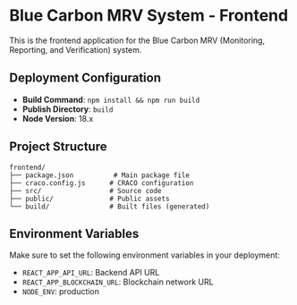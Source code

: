 # Blue Carbon MRV System - Frontend

This is the frontend application for the Blue Carbon MRV (Monitoring, Reporting, and Verification) system.

## Deployment Configuration

- **Build Command**: `npm install && npm run build`
- **Publish Directory**: `build`
- **Node Version**: 18.x

## Project Structure

```
frontend/
├── package.json          # Main package file
├── craco.config.js      # CRACO configuration
├── src/                 # Source code
├── public/              # Public assets
└── build/               # Built files (generated)
```

## Environment Variables

Make sure to set the following environment variables in your deployment:

- `REACT_APP_API_URL`: Backend API URL
- `REACT_APP_BLOCKCHAIN_URL`: Blockchain network URL
- `NODE_ENV`: production